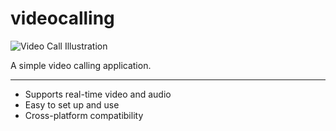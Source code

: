 # videocalling
![Video Call Illustration](https://user-images.githubusercontent.com/12345678/placeholder-video-call.png)

A simple video calling application.

---
- Supports real-time video and audio
- Easy to set up and use
- Cross-platform compatibility